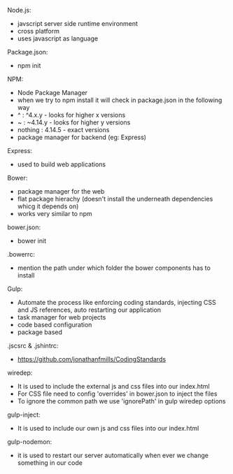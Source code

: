 Node.js:
 - javscript server side runtime environment
 - cross platform
 - uses javascript as language

Package.json:
- npm init

NPM:
 - Node Package Manager
 - when we try to npm install it will check in package.json in the following way
 - ^ : ^4.x.y - looks for higher x versions
 - ~ : ~4.14.y - looks for higher y versions
 - nothing : 4.14.5 - exact versions
 - package manager for backend (eg: Express)

 Express:
 - used to build web applications

 Bower:
 - package manager for the web
 - flat package hierachy (doesn't install the underneath dependencies whicg it depends on)
 - works very similar to npm

 bower.json:
 - bower init

 .bowerrc:
 - mention the path under which folder the bower components has to install

 Gulp:
 - Automate the process like enforcing coding standards, injecting CSS and JS references, auto restarting our application
 - task manager for web projects
 - code based configuration
 - package based

.jscsrc & .jshintrc:
 - https://github.com/jonathanfmills/CodingStandards

 wiredep:
 - It is used to include the external js and css files into our index.html
 - For CSS file need to config 'overrides' in bower.json to inject the files
 - To ignore the common path we use 'ignorePath' in gulp wiredep options

 gulp-inject:
 - It is used to include our own js and css files into our index.html

 gulp-nodemon:
 - it is used to restart our server automatically when ever we change something in our code